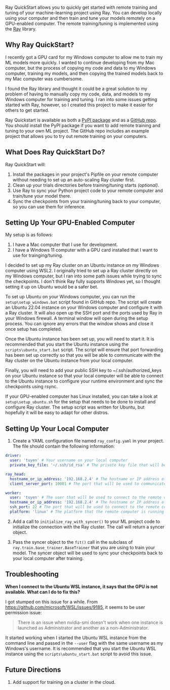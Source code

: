 Ray QuickStart allows you to quickly get started with remote training and tuning of your machine-learning
project using Ray. You can develop locally using your computer and then train and tune your models remotely on a
GPU-enabled computer. The remote training/tuning is implemented using the [Ray](https://github.com/ray-project/ray) library.


## Why Ray QuickStart?

I recently got a GPU card for my Windows computer to allow me to train my ML models more quickly. I wanted to continue
developing from my Mac computer, but the process of copying my code and data to my Windows computer, training my models, 
and then copying the trained models back to my Mac computer was cumbersome. 

I found the Ray library and thought it could be a great solution to my problem of having to manually copy my code, data,
and models to my Windows computer for training and tuning. I ran into some issues getting started with Ray, however, so 
I created this project to make it easier for others to get started.

Ray Quickstart is available as both a [PyPI package](https://pypi.org/project/ray-quickstart/) and as a 
[GitHub repo](https://github.com/tuyentruong/ray-quickstart). You should install the PyPI package if you want to add 
remote training and tuning to your own ML project. The GitHub repo includes an example project that allows you to try 
out remote training on your computers.


## What Does Ray QuickStart Do?

Ray QuickStart will:
1. Install the packages in your project's Pipfile on your remote computer without needing to set up an auto-scaling Ray cluster first.
2. Clean up your trials directories before training/tuning starts *(optional)*.
3. Use Ray to sync your Python project code to your remote computer and train/tune your model there.
4. Sync the checkpoints from your training/tuning back to your computer, so you can use them for inference.

## Setting Up Your GPU-Enabled Computer

My setup is as follows:
1. I have a Mac computer that I use for development.
2. I have a Windows 11 computer with a GPU card installed that I want to use for trainging/tuning.

I decided to set up my Ray cluster on an Ubuntu instance on my Windows computer using WSL2. I originally tried to
set up a Ray cluster directly on my Windows computer, but I ran into some path issues while trying to sync the checkpoints. 
I don't think Ray fully supports Windows yet, so I thought setting it up on Ubuntu would be a safer bet.

To set up Ubuntu on your Windows computer, you can run the `setup\setup_windows.bat` script found in GitHub repo. The 
script will create an Ubuntu 22.04 instance on your Windows computer and configure it with a Ray cluster. It will also 
open up the SSH port and the ports used by Ray in your Windows firewall. A terminal window will open during the setup 
process. You can ignore any errors that the window shows and close it once setup has completed.

Once the Ubuntu instance has been set up, you will need to start it. It is recommended that you start the Ubuntu instance
using the `scripts\ubuntu_start.bat` script. The script will ensure that port forwarding has been set up correctly so
that you will be able to communicate with the Ray cluster on the Ubuntu instance from your local computer.

Finally, you will need to add your public SSH key to ~/.ssh/authorized_keys on your Ubuntu instance so that your local
computer will be able to connect to the Ubuntu instance to configure your runtime environment and sync the checkpoints
using rsync.

If your GPU-enabled computer has Linux installed, you can take a look at `setup\setup_ubuntu.sh` for the setup that needs
to be done to install and configure Ray cluster. The setup script was written for Ubuntu, but hopefully it will be easy 
to adapt for other distros.


## Setting Up Your Local Computer

1. Create a YAML configuration file named `ray_config.yaml` in your project. The file should contain the following
   information:

```yaml
driver:
  user: 'tuyen' # Your username on your local computer
  private_key_file: '~/.ssh/id_rsa' # The private key file that will be used to connect to the remote computer

ray_head:
  hostname_or_ip_address: '192.168.2.4' # The hostname or IP address of the remote computer
  client_server_port: 10001 # The port that will be used to communicate with the Ray cluster

worker:
  user: 'tuyen' # The user that will be used to connect to the remote computer using SSH
  hostname_or_ip_address: '192.168.2.4' # The hostname or IP address of the remote computer
  ssh_port: 22 # The port that will be used to connect to the remote computer using SSH
  platform: 'linux' # The platform that the remote computer is running on (used for path conversion)
```

2. Add a call to `initialize_ray_with_syncer()` to your ML project code to initialize the connection with the Ray cluster.
   The call will return a syncer object.

3. Pass the syncer object to the `fit()` call in the subclass of `ray.train.base_trainer.BaseTrainer` that you are using 
   to train your model. The syncer object will be used to sync your checkpoints back to your local computer after training.


## Troubleshooting

**When I connect to the Ubuntu WSL instance, it says that the GPU is not available. What can I do to fix this?** 
   
I got stumped on this issue for a while. From https://github.com/microsoft/WSL/issues/9185, it seems to be user permission
issue:
   
> There is an issue when nvidia-smi doesn't work when one instance is launched as Administrator and another as a non-Administrator.

It started working when I started the Ubuntu WSL instance from the command line and passed in the `--user` flag with the same username as 
my Windows's username. It is recommended that you start the Ubuntu WSL instance using the `scripts\ubuntu_start.bat` script
to avoid this issue.


## Future Directions

1. Add support for training on a cluster in the cloud.
